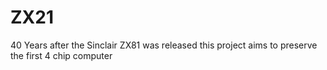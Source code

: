 # ZX21
40 Years after the Sinclair ZX81 was released this project aims to preserve the first 4 chip computer
